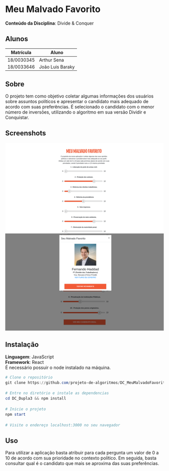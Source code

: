 # Meu Malvado Favorito

**Conteúdo da Disciplina**: Divide & Conquer<br>

## Alunos

| Matrícula  | Aluno            |
| ---------- | ---------------- |
| 18/0030345 | Arthur Sena      |
| 18/0033646 | João Luis Baraky |

## Sobre
O projeto tem como objetivo coletar algumas informações dos usuários sobre assuntos políticos e apresentar o candidato mais adequado de acordo com suas preferências. É selecionado o candidato com o menor número de inversões, utilizando o algoritmo em sua versão Dividir e Conquistar.


## Screenshots

<img src="./public/img/print1.png">
<img src="./public/img/print2.png">

## Instalação

**Linguagem**: JavaScript<br>
**Framework**: React<br>
É necessário possuir o node instalado na máquina.

```powershell
# Clone o repositório
git clone https://github.com/projeto-de-algoritmos/DC_MeuMalvadoFavorito.git

# Entre no diretório e instale as dependencias
cd DC_Dupla3 && npm install

# Inicie o projeto
npm start

# Visite o endereço localhost:3000 no seu navegador
```

## Uso

Para utilizar a aplicação basta atribuir para cada pergunta um valor de 0 a 10 de acordo com sua prioridade no contexto político. Em seguida, basta consultar qual é o candidato que mais se aproxima das suas preferências.
